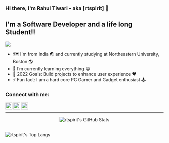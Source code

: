 ### Hi there, I'm Rahul Tiwari - aka [rtspirit] 👋 

## I'm a Software Developer and a life long Student!!

![](https://visitor-badge.glitch.me/badge?page_id=rtspirit.rtspirit)

- :world_map: I'm from India :earth_asia: and currently studying at Northeastern University, Boston :earth_americas:
- 🌱 I’m currently learning everything :grin:
- 🥅 2022 Goals: Build projects to enhance user experience :heart:
- ⚡ Fun fact: I am a hard core PC Gamer and Gadget enthusiast :joystick:

### Connect with me:

[<img align="left" alt="rtspirit | LinkedIn" width="22px" src="https://cdn.jsdelivr.net/npm/simple-icons@v3/icons/linkedin.svg" />][linkedin]
[<img align="left" alt="rtspirit | Instagram" width="22px" src="https://cdn.jsdelivr.net/npm/simple-icons@v3/icons/instagram.svg" />][instagram]
[<img align="left" alt="rtspirit | Email" width="22px" src="https://cdn.jsdelivr.net/npm/simple-icons@v3/icons/gmail.svg" />][email]

<br />

---

<p align="center">
 <img padding="20px" align="center" alt="rtspirit's GitHub Stats" src="https://github-readme-stats.vercel.app/api?username=rtspirit&show_icons=true&hide_border=true&theme=gruvbox" /><br><br>

<img padding="20px" align="center" alt="rtspirit's Top Langs" src="https://github-readme-stats.vercel.app/api/top-langs/?username=rtspirit&layout=compact" /><br><br>
</p>

[instagram]: https://instagram.com/rtspirit
[linkedin]: https://www.linkedin.com/in/rtiwari27/
[email]: mailto:rahultiwariofficial2020@gmail.com